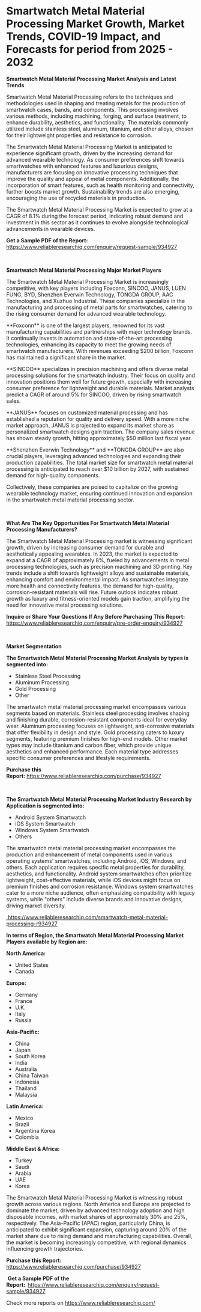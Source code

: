 <p><h1>Smartwatch Metal Material Processing Market Growth, Market Trends, COVID-19 Impact, and Forecasts for period from 2025 - 2032</h1></p><p><strong>Smartwatch Metal Material Processing Market Analysis and Latest Trends</strong></p>
<p><p>Smartwatch Metal Material Processing refers to the techniques and methodologies used in shaping and treating metals for the production of smartwatch cases, bands, and components. This processing involves various methods, including machining, forging, and surface treatment, to enhance durability, aesthetics, and functionality. The materials commonly utilized include stainless steel, aluminum, titanium, and other alloys, chosen for their lightweight properties and resistance to corrosion.</p><p>The Smartwatch Metal Material Processing Market is anticipated to experience significant growth, driven by the increasing demand for advanced wearable technology. As consumer preferences shift towards smartwatches with enhanced features and luxurious designs, manufacturers are focusing on innovative processing techniques that improve the quality and appeal of metal components. Additionally, the incorporation of smart features, such as health monitoring and connectivity, further boosts market growth. Sustainability trends are also emerging, encouraging the use of recycled materials in production.</p><p>The Smartwatch Metal Material Processing Market is expected to grow at a CAGR of 8.1% during the forecast period, indicating robust demand and investment in this sector as it continues to evolve alongside technological advancements in wearable devices.</p></p>
<p><strong>Get a Sample PDF of the Report:&nbsp;</strong> <a href="https://www.reliableresearchiq.com/enquiry/request-sample/934927?utm_campaign=2757&utm_medium=2&utm_source=Github&utm_content=ia&utm_term=07032025&utm_id=smartwatch-metal-material-processing">https://www.reliableresearchiq.com/enquiry/request-sample/934927</a></p>
<p>&nbsp;</p>
<p><strong>Smartwatch Metal Material Processing Major Market Players</strong></p>
<p><p>The Smartwatch Metal Material Processing Market is increasingly competitive, with key players including Foxconn, SINCOO, JANUS, LUEN FUNG, BYD, Shenzhen Everwin Technology, TONGDA GROUP, AAC Technologies, and Xuzhuo Industrial. These companies specialize in the manufacturing and processing of metal parts for smartwatches, catering to the rising consumer demand for advanced wearable technology.</p><p>**Foxconn** is one of the largest players, renowned for its vast manufacturing capabilities and partnerships with major technology brands. It continually invests in automation and state-of-the-art processing technologies, enhancing its capacity to meet the growing needs of smartwatch manufacturers. With revenues exceeding $200 billion, Foxconn has maintained a significant share in the market.</p><p>**SINCOO** specializes in precision machining and offers diverse metal processing solutions for the smartwatch industry. Their focus on quality and innovation positions them well for future growth, especially with increasing consumer preference for lightweight and durable materials. Market analysts predict a CAGR of around 5% for SINCOO, driven by rising smartwatch sales.</p><p>**JANUS** focuses on customized material processing and has established a reputation for quality and delivery speed. With a more niche market approach, JANUS is projected to expand its market share as personalized smartwatch designs gain traction. The company sales revenue has shown steady growth, hitting approximately $50 million last fiscal year.</p><p>**Shenzhen Everwin Technology** and **TONGDA GROUP** are also crucial players, leveraging advanced technologies and expanding their production capabilities. The total market size for smartwatch metal material processing is anticipated to reach over $10 billion by 2027, with sustained demand for high-quality components.</p><p>Collectively, these companies are poised to capitalize on the growing wearable technology market, ensuring continued innovation and expansion in the smartwatch metal material processing sector.</p></p>
<p>&nbsp;</p>
<p><strong>What Are The Key Opportunities For Smartwatch Metal Material Processing Manufacturers?</strong></p>
<p><p>The Smartwatch Metal Material Processing market is witnessing significant growth, driven by increasing consumer demand for durable and aesthetically appealing wearables. In 2023, the market is expected to expand at a CAGR of approximately 8%, fueled by advancements in metal processing technologies, such as precision machining and 3D printing. Key trends include a shift towards lightweight alloys and sustainable materials, enhancing comfort and environmental impact. As smartwatches integrate more health and connectivity features, the demand for high-quality, corrosion-resistant materials will rise. Future outlook indicates robust growth as luxury and fitness-oriented models gain traction, amplifying the need for innovative metal processing solutions.</p></p>
<p><strong>Inquire or Share Your Questions If Any Before Purchasing This Report:</strong> <a href="https://www.reliableresearchiq.com/enquiry/pre-order-enquiry/934927?utm_campaign=2757&utm_medium=2&utm_source=Github&utm_content=ia&utm_term=07032025&utm_id=smartwatch-metal-material-processing">https://www.reliableresearchiq.com/enquiry/pre-order-enquiry/934927</a></p>
<p>&nbsp;</p>
<p><strong>Market Segmentation</strong></p>
<p><strong>The Smartwatch Metal Material Processing Market Analysis by types is segmented into:</strong></p>
<p><ul><li>Stainless Steel Processing</li><li>Aluminum Processing</li><li>Gold Processing</li><li>Other</li></ul></p>
<p><p>The smartwatch metal material processing market encompasses various segments based on materials. Stainless steel processing involves shaping and finishing durable, corrosion-resistant components ideal for everyday wear. Aluminum processing focuses on lightweight, anti-corrosive materials that offer flexibility in design and style. Gold processing caters to luxury segments, featuring premium finishes for high-end models. Other market types may include titanium and carbon fiber, which provide unique aesthetics and enhanced performance. Each material type addresses specific consumer preferences and lifestyle requirements.</p></p>
<p><strong>Purchase this Report:&nbsp;</strong><a href="https://www.reliableresearchiq.com/purchase/934927?utm_campaign=2757&utm_medium=2&utm_source=Github&utm_content=ia&utm_term=07032025&utm_id=smartwatch-metal-material-processing">https://www.reliableresearchiq.com/purchase/934927</a></p>
<p>&nbsp;</p>
<p><strong>The Smartwatch Metal Material Processing Market Industry Research by Application is segmented into:</strong></p>
<p><ul><li>Android System Smartwatch</li><li>iOS System Smartwatch</li><li>Windows System Smartwatch</li><li>Others</li></ul></p>
<p><p>The smartwatch metal material processing market encompasses the production and enhancement of metal components used in various operating systems' smartwatches, including Android, iOS, Windows, and others. Each application requires specific metal properties for durability, aesthetics, and functionality. Android system smartwatches often prioritize lightweight, cost-effective materials, while iOS devices might focus on premium finishes and corrosion resistance. Windows system smartwatches cater to a more niche audience, often emphasizing compatibility with legacy systems, while "others" include diverse brands and innovative designs, driving market diversity.</p></p>
<p><a href="https://www.reliableresearchiq.com/smartwatch-metal-material-processing-r934927?utm_campaign=2757&utm_medium=2&utm_source=Github&utm_content=ia&utm_term=07032025&utm_id=smartwatch-metal-material-processing">&nbsp;https://www.reliableresearchiq.com/smartwatch-metal-material-processing-r934927</a></p>
<p><strong>In terms of Region, the Smartwatch Metal Material Processing Market Players available by Region are:</strong></p>
<p>
    <p> <strong> North America: </strong>
        <ul>
            <li>United States</li>
            <li>Canada</li>
        </ul>
        </p> 
    <p> <strong> Europe: </strong>
        <ul>
            <li>Germany</li>
            <li>France</li>
            <li>U.K.</li>
            <li>Italy</li>
            <li>Russia</li>
        </ul>
        </p> 
    <p> <strong> Asia-Pacific: </strong>
        <ul>
            <li>China</li>
            <li>Japan</li>
            <li>South Korea</li>
            <li>India</li>
            <li>Australia</li>
            <li>China Taiwan</li>
            <li>Indonesia</li>
            <li>Thailand</li>
            <li>Malaysia</li>
        </ul>
        </p> 
    <p> <strong> Latin America: </strong>
        <ul>
            <li>Mexico</li>
            <li>Brazil</li>
            <li>Argentina Korea</li>
            <li>Colombia</li>
        </ul>
        </p> 
    <p> <strong> Middle East & Africa: </strong>
        <ul>
            <li>Turkey</li>
            <li>Saudi</li>
            <li>Arabia</li>
            <li>UAE</li>
            <li>Korea</li>
        </ul>
    </p>
    </p>
<p><p>The Smartwatch Metal Material Processing Market is witnessing robust growth across various regions. North America and Europe are projected to dominate the market, driven by advanced technology adoption and high disposable incomes, with market shares of approximately 30% and 25%, respectively. The Asia-Pacific (APAC) region, particularly China, is anticipated to exhibit significant expansion, capturing around 20% of the market share due to rising demand and manufacturing capabilities. Overall, the market is becoming increasingly competitive, with regional dynamics influencing growth trajectories.</p></p>
<p><strong>Purchase this Report: </strong><a href="https://www.reliableresearchiq.com/purchase/934927?utm_campaign=2757&utm_medium=2&utm_source=Github&utm_content=ia&utm_term=07032025&utm_id=smartwatch-metal-material-processing">https://www.reliableresearchiq.com/purchase/934927</a></p>
<p>&nbsp;<strong>Get a Sample PDF of the Report:&nbsp;&nbsp;</strong><a href="https://www.reliableresearchiq.com/enquiry/request-sample/934927?utm_campaign=2757&utm_medium=2&utm_source=Github&utm_content=ia&utm_term=07032025&utm_id=smartwatch-metal-material-processing">https://www.reliableresearchiq.com/enquiry/request-sample/934927</a></p>
<p><strong></strong></p>
<p>Check more reports on <a href="https://www.reliableresearchiq.com/?utm_campaign=2757&utm_medium=2&utm_source=Github&utm_content=ia&utm_term=07032025&utm_id=smartwatch-metal-material-processing">https://www.reliableresearchiq.com/</a></p>